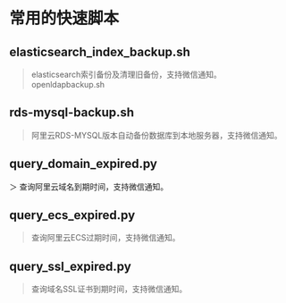 # 常用的快速脚本

## elasticsearch_index_backup.sh
> elasticsearch索引备份及清理旧备份，支持微信通知。
openldapbackup.sh

## rds-mysql-backup.sh
> 阿里云RDS-MYSQL版本自动备份数据库到本地服务器，支持微信通知。

## query_domain_expired.py
＞ 查询阿里云域名到期时间，支持微信通知。

## query_ecs_expired.py
> 查询阿里云ECS过期时间，支持微信通知。

## query_ssl_expired.py
> 查询域名SSL证书到期时间，支持微信通知。